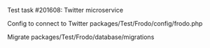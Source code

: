 Test task #201608: Twitter microservice


Config to connect to Twitter
packages/Test/Frodo/config/frodo.php

Migrate
packages/Test/Frodo/database/migrations
